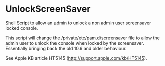 UnlockScreenSaver
=================

Shell Script to allow an admin to unlock a non admin user screensaver locked console.

This script will change the /private/etc/pam.d/screensaver file to allow the admin user to unlock the console when locked by the screensaver. Essentially bringing back the old 10.6 and older behaviour.

See Apple KB article HT5145 (http://support.apple.com/kb/HT5145).